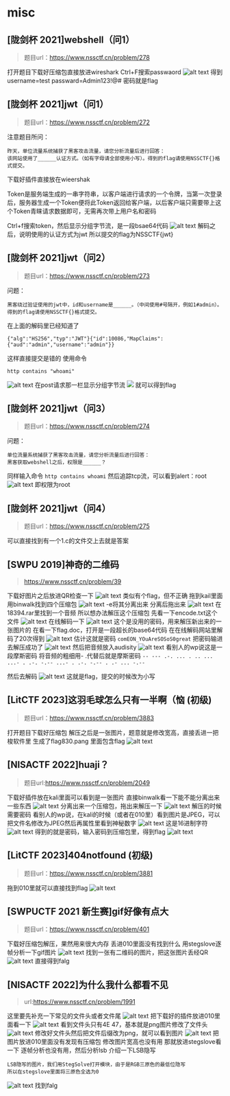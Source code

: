 # misc
## [陇剑杯 2021]webshell（问1）
>题目url：https://www.nssctf.cn/problem/278

打开题目下载好压缩包直接放进wireshark
Ctrl+F搜索passwaord
![alt text](image.png)
得到username=test
    passward=Admin123!@#
密码就是flag
## [陇剑杯 2021]jwt（问1）
> 题目url：https://www.nssctf.cn/problem/272

注意题目所问：
```
昨天，单位流量系统捕获了黑客攻击流量，请您分析流量后进行回答：
该网站使用了______认证方式。（如有字母请全部使用小写）。得到的flag请使用NSSCTF{}格式提交。
```

下载好插件直接放在wieershak

Token是服务端生成的一串字符串，以客户端进行请求的一个令牌，当第一次登录后，服务器生成一个Token便将此Token返回给客户端，以后客户端只需要带上这个Token青睐请求数据即可，无需再次带上用户名和密码

Ctrl+f搜索token，然后显示分组字节流，是一段bsae64代码
![alt text](image-1.png)
解码之后，说明使用的认证方式为jwt
所以提交的flag为NSSCTF{jwt}


## [陇剑杯 2021]jwt（问2）
>题目url：https://www.nssctf.cn/problem/273


问题：
```
黑客绕过验证使用的jwt中，id和username是______。（中间使用#号隔开，例如1#admin）。得到的flag请使用NSSCTF{}格式提交。
```

在上面的解码里已经知道了
```
{"alg":"HS256","typ":"JWT"}{"id":10086,"MapClaims":{"aud":"admin","username":"admin"}}
```
这样直接提交是错的
使用命令
```
http contains "whoami"
```
![alt text](image-2.png)
在post请求那一栏显示分组字节流
![](image-4.png)
就可以得到flag


## [陇剑杯 2021]jwt（问3）
>题目url：https://www.nssctf.cn/problem/274

问题：
```
单位流量系统捕获了黑客攻击流量，请您分析流量后进行回答：
黑客获取webshell之后，权限是______？
```
同样输入命令 
`
http contains whoami
`
然后追踪tcp流，可以看到alert：root
![alt text](image-5.png)
即权限为root

## [陇剑杯 2021]jwt（问4）
>题目url：https://www.nssctf.cn/problem/275

可以直接找到有一个1.c的文件交上去就是答案

## [SWPU 2019]神奇的二维码
>https://www.nssctf.cn/problem/39

下载好图片之后放进QR检查一下
![alt text](image-6.png)
类似有个flag，但不正确
拖到kail里面用binwalk找到四个压缩包
![alt text](image-7.png)
-e将其分离出来
分离后拖出来
![alt text](image-8.png)
在18394.rar里找到一个音频
所以想办法解压这个压缩包
先看一下encode.txt这个文件
![alt text](image-9.png)
在线解码一下
![alt text](image-10.png)
这个是没用的密码，用来解压新出来的一张图片的
在看一下flag.doc，打开是一段超长的base64代码
在在线解码网站里解码了20次得到
![alt text](image-11.png)
估计这就是密码
`
comEON_YOuAreSOSoS0great
`
把密码输进去解压成功了
![alt text](image-12.png)
然后把音频放入audisity
![alt text](image-13.png)
看别人的wp说这是一段摩斯密码
将音频的粗细用- .代替后就是摩斯密码
`
-- --- .-. ... . .. ... ...- . .-. -.-- ...- . .-. -.-- . .- ... -.--
`

然后去解码
![alt text](image-14.png)
这就是flag，提交的时候改为小写

## [LitCTF 2023]这羽毛球怎么只有一半啊（恼 (初级)
> 题目url：https://www.nssctf.cn/problem/3883

打开题目下载好压缩包
解压之后是一张图片，题意就是修改宽高，直接丢进一把梭软件里
生成了flag830.pang
里面包含flag
![alt text](image-15.png)

## [NISACTF 2022]huaji？
> 题目url:https://www.nssctf.cn/problem/2049

下载好插件放在kali里面可以看到是一张图片
直接binwalk看一下能不能分离出来一些东西
![alt text](image-16.png)
分离出来一个压缩包，拖出来解压一下
![alt text](image-17.png)
解压的时候需要密码
看别人的wp说，在kali的时候（或者在010里）看到图片是JPEG，可以把文件名修改为JPEG然后再属性里看到神秘数字
![alt text](image-18.png)
这是16进制字符
![alt text](image-19.png)
得到的就是密码，输入密码到压缩包里，得到flag
![alt text](image-20.png)


## [LitCTF 2023]404notfound (初级)
>题目url：https://www.nssctf.cn/problem/3881

拖到010里就可以直接找到flag
![alt text](image-21.png)

## [SWPUCTF 2021 新生赛]gif好像有点大
>题目url：https://www.nssctf.cn/problem/401

下载好压缩包解压，果然用来很大内存
丢进010里面没有找到什么
用stegslove逐帧分析一下gif图片
![alt text](image-22.png)
找到一张有二维码的图片，把这张图片丢经QR
![alt text](image-23.png)
直接得到falg

## [NISACTF 2022]为什么我什么都看不见
>url:https://www.nssctf.cn/problem/1991

这里要先补充一下常见的文件头或者文件尾
![alt text](image-50.png)
把下载好的插件放进010里面看一下
![alt text](image-51.png)
看到文件头只有4E 47，基本就是png图片修改了文件头
![alt text](image-52.png)
修改好文件头然后把文件后缀改为png，就可以看到图片
![alt text](image-53.png)
把图片放进010里面没有发现有压缩包
修改图片宽高也没有用
那就放进stegslove看一下
逐帧分析也没有用，然后分析lsb
介绍一下LSB隐写
```
LSB隐写的图片，我们用StegSolve打开模块，由于是RGB三原色的最低位隐写
所以在stegslove里面将三原色全选为0
```

![alt text](image-54.png)
找到falg
